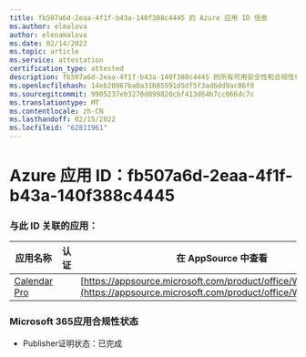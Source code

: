 ```yaml
---
title: fb507a6d-2eaa-4f1f-b43a-140f388c4445 的 Azure 应用 ID 信息
ms.author: elmalova
author: elenamalova
ms.date: 02/14/2022
ms.topic: article
ms.service: attestation
certification_type: attested
description: fb507a6d-2eaa-4f1f-b43a-140f388c4445 的所有可用安全性和合规性信息。
ms.openlocfilehash: 14eb20067ba0a31b85591d5df5f3ad6dd9ac86f0
ms.sourcegitcommit: 9905237eb3270d099820cbf413d64b7cc066dc7c
ms.translationtype: MT
ms.contentlocale: zh-CN
ms.lasthandoff: 02/15/2022
ms.locfileid: "62811961"
---
```

# <a name="azure-app-id-fb507a6d-2eaa-4f1f-b43a-140f388c4445"></a>Azure 应用 ID：fb507a6d-2eaa-4f1f-b43a-140f388c4445


### <a name="apps-associated-with-this-id"></a>与此 ID 关联的应用：
| **应用名称** | **认证** | **在 AppSource 中查看** |
|--------------|---------------|-----------------------|
| [Calendar Pro](https://docs.microsoft.com/microsoft-365-app-certification/forward/WA200002152) |  | [https://appsource.microsoft.com/product/office/WA200002152](https://appsource.microsoft.com/product/office/WA200002152) |

### <a name="microsoft-365-app-compliance-status"></a>Microsoft 365应用合规性状态
- Publisher证明状态：已完成
